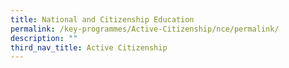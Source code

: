 ```yaml
---
title: National and Citizenship Education
permalink: /key-programmes/Active-Citizenship/nce/permalink/
description: ""
third_nav_title: Active Citizenship
---
```

